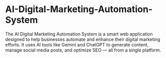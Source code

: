 # AI-Digital-Marketing-Automation-System
The AI Digital Marketing Automation System is a smart web application designed to help businesses automate and enhance their digital marketing efforts. It uses AI tools like Gemini and ChatGPT to generate content, manage social media posts, and optimize SEO — all from a single platform.
